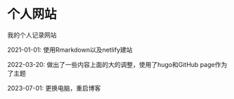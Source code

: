 # 个人网站
我的个人记录网站

2021-01-01: 使用Rmarkdown以及netlify建站

2022-03-20: 做出了一些内容上面的大的调整，使用了hugo和GitHub page作为了主题

2023-07-01: 更换电脑，重启博客





